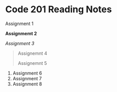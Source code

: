 # Code 201 Reading Notes

Assignment 1

**Assignmemt 2**

*Assignment 3*

>Assignemnt 4
>
>Assignemnt 5

1. Assignment 6
2. Assignment 7
3. Assignment 8

